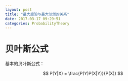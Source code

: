 ```yaml
---
layout: post
title: "最大后验与最大似然的关系"
date: 2017-03-17 09:29:51
categories: ProbabilityTheory
---
```

# 贝叶斯公式
基本的贝叶斯公式：

$$
P(Y|X) = \frac{P(Y)P(X|Y)}{P(X)}
$$